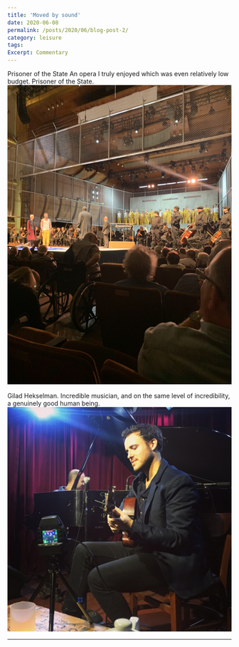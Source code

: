 ```yaml
---
title: 'Moved by sound'
date: 2020-06-08
permalink: /posts/2020/06/blog-post-2/
category: leisure
tags:
Excerpt: Commentary
---
```




Prisoner of the State An opera I truly enjoyed which was even relatively low budget. Prisoner of the State. 
![](/images/classical.jpg)

Gilad Hekselman. Incredible musician, and on the same level of incredibility, a genuinely good human being. 
![](/images/jazz1.jpg)



------